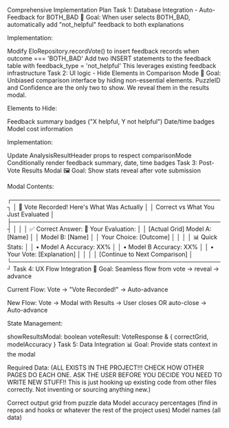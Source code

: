 Comprehensive Implementation Plan
Task 1: Database Integration - Auto-Feedback for BOTH_BAD 🔧
Goal: When user selects BOTH_BAD, automatically add "not_helpful" feedback to both explanations

Implementation:

Modify 
EloRepository.recordVote()
 to insert feedback records when outcome === 'BOTH_BAD'
Add two INSERT statements to the feedback table with feedback_type = 'not_helpful'
This leverages existing feedback infrastructure
Task 2: UI logic - Hide Elements in Comparison Mode 🎨
Goal: Unbiased comparison interface by hiding non-essential elements.  PuzzleID and Confidence are the only two to show.  We reveal them in the results modal.

Elements to Hide:

Feedback summary badges ("X helpful, Y not helpful")
Date/time badges
Model cost information

Implementation:

Update 
AnalysisResultHeader
 props to respect comparisonMode
Conditionally render feedback summary, date, time badges
Task 3: Post-Vote Results Modal 🖼️
Goal: Show stats reveal after vote submission

Modal Contents:

┌─────────────────────────────────────────────────┐
│  🎯 Vote Recorded! Here's What Was Actually     │
│      Correct vs What You Just Evaluated        │
├─────────────────────────────────────────────────┤
│                                                 │
│  ✅ Correct Answer:     🤖 Your Evaluation:     │
│  [Actual Grid]          Model A: [Name]         │
│                         Model B: [Name]         │
│                         Your Choice: [Outcome]   │
│                                                 │
│  📊 Quick Stats:                                │
│  • Model A Accuracy: XX%                       │
│  • Model B Accuracy: XX%                       │
│  • Your Vote: [Explanation]                    │
│                                                 │
│           [Continue to Next Comparison]          │
└─────────────────────────────────────────────────┘
Task 4: UX Flow Integration 🔄
Goal: Seamless flow from vote → reveal → advance

Current Flow: Vote → "Vote Recorded!" → Auto-advance

New Flow: Vote → Modal with Results → User closes OR auto-close → Auto-advance

State Management:

showResultsModal: boolean
voteResult: VoteResponse & { correctGrid, modelAccuracy }
Task 5: Data Integration 📊
Goal: Provide stats context in the modal

Required Data: (ALL EXISTS IN THE PROJECT!!!  CHECK HOW OTHER PAGES DO EACH ONE.  ASK THE USER BEFORE YOU DECIDE YOU NEED TO WRITE NEW STUFF!!  This is just hooking up existing code from other files correctly.  Not inventing or sourcing anything new.)

Correct output grid from puzzle data
Model accuracy percentages (find in repos and hooks or whatever the rest of the project uses)
Model names (all data)
